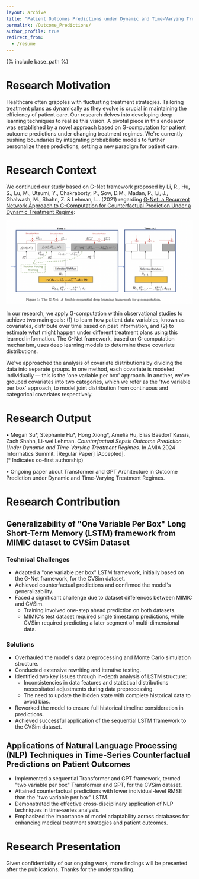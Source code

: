```yaml
---
layout: archive
title: "Patient Outcomes Predictions under Dynamic and Time-Varying Treatment Regimes"
permalink: /Outcome_Predictions/
author_profile: true
redirect_from:
  - /resume
---
```


{% include base_path %}
# Research Motivation

Healthcare often grapples with fluctuating treatment strategies. Tailoring treatment plans as dynamically as they evolve is crucial in maintaining the efficiency of patient care. Our research delves into developing deep learning techniques to realize this vision. A pivotal piece in this endeavor was established by a novel approach based on G-computation for patient outcome predictions under changing treatment regimes. We're currently pushing boundaries by integrating probabilistic models to further personalize these predictions, setting a new paradigm for patient care.

# Research Context

We continued our study based on G-Net framework proposed by Li, R., Hu, S., Lu, M., Utsumi, Y., Chakraborty, P., Sow, D.M., Madan, P., Li, J., Ghalwash, M., Shahn, Z. & Lehman, L.. (2021) regarding [G-Net: a Recurrent Network Approach to G-Computation for Counterfactual Prediction Under a Dynamic Treatment Regime](https://proceedings.mlr.press/v158/li21a.html):

![G-Net Visualization](/images/G-Net.png)

In our research, we apply G-computation within observational studies to achieve two main goals: (1) to learn how patient data variables, known as covariates, distribute over time based on past information, and (2) to estimate what might happen under different treatment plans using this learned information. The G-Net framework, based on G-computation mechanism, uses deep learning models to determine these covariate distributions.

We've approached the analysis of covariate distributions by dividing the data into separate groups. In one method, each covariate is modeled individually — this is the 'one variable per box' approach. In another, we've grouped covariates into two categories, which we refer as the 'two variable per box' approach, to model joint distribution from continuous and categorical covariates respectively.

# Research Output

•	Megan Su\*, Stephanie Hu\*, Hong Xiong\*, Amelia Hu, Elias Baedorf Kassis, Zach Shahn, Li-wei Lehman. *Counterfactual Sepsis Outcome Prediction Under Dynamic and Time-Varying Treatment Regimes*. In AMIA 2024 Informatics Summit. [Regular Paper] [Accepted].                                        
                                  (* Indicates co-first authorship)

• Ongoing paper about Transformer and GPT Architecture in Outcome Prediction under Dynamic and Time-Varying Treatment Regimes.

# Research Contribution

## Generalizability of "One Variable Per Box" Long Short-Term Memory (LSTM) framework from MIMIC dataset to CVSim Dataset

### Technical Challenges

* Adapted a "one variable per box" LSTM framework, initially based on the G-Net framework, for the CVSim dataset.
* Achieved counterfactual predictions and confirmed the model's generalizability.
* Faced a significant challenge due to dataset differences between MIMIC and CVSim.
  * Training involved one-step ahead prediction on both datasets.
  * MIMIC's test dataset required single timestamp predictions, while CVSim required predicting a later segment of multi-dimensional data.

### Solutions 

* Overhauled the model's data preprocessing and Monte Carlo simulation structure.
* Conducted extensive rewriting and iterative testing.
* Identified two key issues through in-depth analysis of LSTM structure:
  * Inconsistencies in data features and statistical distributions necessitated adjustments during data preprocessing.
  * The need to update the hidden state with complete historical data to avoid bias.
* Reworked the model to ensure full historical timeline consideration in predictions.
* Achieved successful application of the sequential LSTM framework to the CVSim dataset.

## Applications of Natural Language Processing (NLP) Techniques in Time-Series Counterfactual Predictions on Patient Outcomes

* Implemented a sequential Transformer and GPT framework, termed "two variable per box" Transformer and GPT, for the CVSim dataset.
* Attained counterfactual predictions with lower individual-level RMSE than the "two variable per box" LSTM.
* Demonstrated the effective cross-disciplinary application of NLP techniques in time-series analysis.
* Emphasized the importance of model adaptability across databases for enhancing medical treatment strategies and patient outcomes.

# Research Presentation

Given confidentiality of our ongoing work, more findings will be presented after the publications. Thanks for the understanding.  
